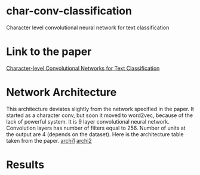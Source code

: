 # char-conv-classification
Character level convolutional neural network for text classification

# Link to the paper
[Character-level Convolutional Networks for Text
Classification](https://arxiv.org/pdf/1509.01626.pdf)

# Network Architecture
This architecture deviates slightly from the network specified in the paper. It started as a character conv, but soon it moved to word2vec, because of the lack of powerful system. It is 9 layer convolutional neural network. Convolution layers has number of filters equal to 256. Number of units at the output are 4 (depends on the dataset).
Here is the architecture table taken from the paper.
[archi1](images/conv.png)
[archi2](images/dense.png)

# Results
